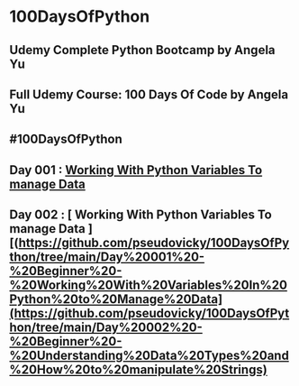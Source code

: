 # 100DaysOfPython
## Udemy Complete Python Bootcamp by Angela Yu
## Full Udemy Course: 100 Days Of Code by Angela Yu
## #100DaysOfPython

## Day 001 : [ Working With Python Variables To manage Data ](https://github.com/pseudovicky/100DaysOfPython/tree/main/Day%20001%20-%20Beginner%20-%20Working%20With%20Variables%20In%20Python%20to%20Manage%20Data)
## Day 002 : [ Working With Python Variables To manage Data ][(https://github.com/pseudovicky/100DaysOfPython/tree/main/Day%20001%20-%20Beginner%20-%20Working%20With%20Variables%20In%20Python%20to%20Manage%20Data](https://github.com/pseudovicky/100DaysOfPython/tree/main/Day%20002%20-%20Beginner%20-%20Understanding%20Data%20Types%20and%20How%20to%20manipulate%20Strings)
